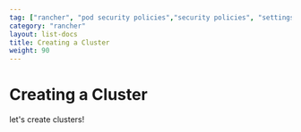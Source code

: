 ```yaml
---
tag: ["rancher", "pod security policies","security policies", "settings" ]
category: "rancher"
layout: list-docs
title: Creating a Cluster
weight: 90
---
```

# Creating a Cluster

let's create clusters!
